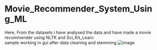 # Movie_Recommender_System_Using_ML
 Here, From the datasets i have analysed the data and have made a movie recommender using NLTK and Sci_Kit_Learn<br>
 sample working in gui after data cleaning and stemming
 ![image](https://github.com/Vishal12s/Movie_Recommender_System_Using_ML/assets/98063471/cfe8526a-32c9-494f-986f-f2b4b70a942c)

